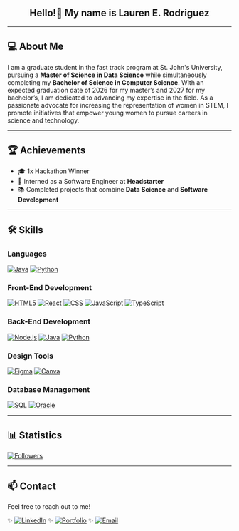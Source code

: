 <div align="center">

## Hello!👋 My name is **Lauren E. Rodriguez** 
</div>

---
## 💻 About Me
I am a graduate student in the fast track program at St. John's University, pursuing a **Master of Science in Data Science** while simultaneously completing my **Bachelor of Science in Computer Science**. With an expected graduation date of 2026 for my master’s and 2027 for my bachelor’s, I am dedicated to advancing my expertise in the field. As a passionate advocate for increasing the representation of women in STEM, I promote initiatives that empower young women to pursue careers in science and technology.

---

## 🏆 Achievements
- 🎓 1x Hackathon Winner
- 💼 Interned as a Software Engineer at **Headstarter**
- 📚 Completed projects that combine **Data Science** and **Software Development**

---

## 🛠 Skills

### Languages
[![Java](https://img.shields.io/badge/Java-%23F89820.svg?style=for-the-badge&logo=java&logoColor=white)](https://www.oracle.com/java/technologies/javase/javase-jdk8-downloads.html)
[![Python](https://img.shields.io/badge/Python-%233B8DBE.svg?style=for-the-badge&logo=python&logoColor=white)](https://www.python.org/downloads/)

### Front-End Development
[![HTML5](https://img.shields.io/badge/HTML5-%23E34F26.svg?style=for-the-badge&logo=html5&logoColor=white)](https://developer.mozilla.org/en-US/docs/Web/HTML)
[![React](https://img.shields.io/badge/React-%23282C34.svg?style=for-the-badge&logo=react&logoColor=61DAFB)](https://reactjs.org/)
[![CSS](https://img.shields.io/badge/CSS3-%231572B6.svg?style=for-the-badge&logo=css3&logoColor=white)](https://developer.mozilla.org/en-US/docs/Web/CSS)
[![JavaScript](https://img.shields.io/badge/JavaScript-%23F7DF1E.svg?style=for-the-badge&logo=javascript&logoColor=black)](https://www.javascript.com/)
[![TypeScript](https://img.shields.io/badge/TypeScript-%23037E6B.svg?style=for-the-badge&logo=typescript&logoColor=white)](https://www.typescriptlang.org/)

### Back-End Development
[![Node.js](https://img.shields.io/badge/Node.js-%23339933.svg?style=for-the-badge&logo=node.js&logoColor=white)](https://nodejs.org/)
[![Java](https://img.shields.io/badge/Java-%23F89820.svg?style=for-the-badge&logo=java&logoColor=white)](https://www.oracle.com/java/technologies/javase/javase-jdk8-downloads.html)
[![Python](https://img.shields.io/badge/Python-%233B8DBE.svg?style=for-the-badge&logo=python&logoColor=white)](https://www.python.org/downloads/)

### Design Tools
[![Figma](https://img.shields.io/badge/Figma-%23F24E1E.svg?style=for-the-badge&logo=figma&logoColor=white)](https://www.figma.com/)
[![Canva](https://img.shields.io/badge/Canva-%2300C4CC.svg?style=for-the-badge&logo=canva&logoColor=white)](https://www.canva.com/)

### Database Management
[![SQL](https://img.shields.io/badge/SQL-%234479A1.svg?style=for-the-badge&logo=mysql&logoColor=white)](https://www.mysql.com/)
[![Oracle](https://img.shields.io/badge/Oracle-%23F80000.svg?style=for-the-badge&logo=oracle&logoColor=white)](https://www.oracle.com/database/)

---

## 📊 Statistics
[![Followers](https://img.shields.io/github/followers/1aur?style=social)](https://github.com/1aur)

---

## 📫 Contact
Feel free to reach out to me!

✨ [![LinkedIn](https://img.shields.io/badge/LinkedIn-%230077B5.svg?style=for-the-badge&logo=linkedin&logoColor=white&background=black)](https://linkedin.com/in/laurenerodriguez) ✨ [![Portfolio](https://img.shields.io/badge/Portfolio-%230077B5.svg?style=for-the-badge&logo=person&logoColor=white&background=black)](https://laurenerodriguez.me) ✨ [![Email](https://img.shields.io/badge/Email-D14836?style=for-the-badge&logo=gmail&logoColor=white&background=black)](mailto:lauren.rodriguez22@my.stjohns.edu)

